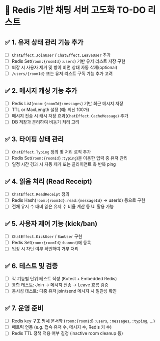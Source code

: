 # 📌 Redis 기반 채팅 서버 고도화 TO-DO 리스트

## ✅ 1. 유저 상태 관리 기능 추가
- [ ] `ChatEffect.JoinUser` / `ChatEffect.LeaveUser` 추가
- [ ] Redis Set(`room:{roomId}:users`) 기반 유저 리스트 저장 구현
- [ ] 퇴장 시 사용자 제거 및 방이 비면 상태 자동 삭제(optional)
- [ ] `/users/{roomId}` 또는 유저 리스트 구독 기능 추가 고려

## ✅ 2. 메시지 캐싱 기능 추가
- [ ] Redis List(`room:{roomId}:messages`) 기반 최근 메시지 저장
- [ ] TTL or MaxLength 설정 (예: 최신 100개)
- [ ] 메시지 전송 시 캐시 저장 효과(`ChatEffect.CacheMessage`) 추가
- [ ] DB 저장과 분리하여 비동기 처리 고려

## ✅ 3. 타이핑 상태 관리
- [ ] `ChatEffect.Typing` 정의 및 처리 로직 추가
- [ ] Redis Set(`room:{roomId}:typing`)을 이용한 입력 중 유저 관리
- [ ] 일정 시간 경과 시 자동 제거 또는 클라이언트 측 반복 ping

## ✅ 4. 읽음 처리 (Read Receipt)
- [ ] `ChatEffect.ReadReceipt` 정의
- [ ] Redis Hash(`room:{roomId}:read:{messageId}` → userId) 등으로 구현
- [ ] 전체 유저 수 대비 읽은 유저 수 비율 계산 등 UI 활용 가능

## ✅ 5. 사용자 제어 기능 (kick/ban)
- [ ] `ChatEffect.KickUser` / `BanUser` 구현
- [ ] Redis Set(`room:{roomId}:banned`)에 등록
- [ ] 입장 시 차단 여부 확인하여 거부 처리

## ✅ 6. 테스트 및 검증
- [ ] 각 기능별 단위 테스트 작성 (Kotest + Embedded Redis)
- [ ] 통합 테스트: Join → 메시지 전송 → Leave 흐름 검증
- [ ] 동시성 테스트: 다중 유저 join/send 메시지 시 일관성 확인

## ✅ 7. 운영 준비
- [ ] Redis key 구조 명세 문서화 (`room:{roomId}:users`, `:messages`, `:typing`, ...)
- [ ] 메트릭 연동 (e.g. 접속 유저 수, 메시지 수, Redis 키 수)
- [ ] Redis TTL 정책 적용 여부 결정 (inactive room cleanup 등)
